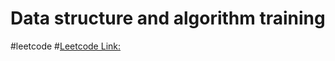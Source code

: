 Data structure and algorithm training 
====================================
#leetcode
#[Leetcode Link:](www.leetcode.com)


